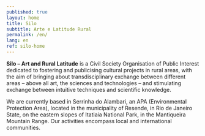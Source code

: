 ```yaml
---
published: true
layout: home
title: Silo
subtitle: Arte e Latitude Rural
permalink: /en/
lang: en
ref: silo-home
---
```

**Silo – Art and Rural Latitude** is a Civil Society Organisation of Public Interest dedicated to fostering and publicising cultural projects in rural areas, with the aim of bringing about transdisciplinary exchange between different areas – above all art, the sciences and technologies – and stimulating exchange between intuitive techniques and scientific knowledge.

We are currently based in Serrinha do Alambari, an APA (Environmental Protection Area), located in the municipality of Resende, in Rio de Janeiro State, on the eastern slopes of Itatiaia National Park, in the Mantiqueira Mountain Range. Our activities encompass local and international communities.
